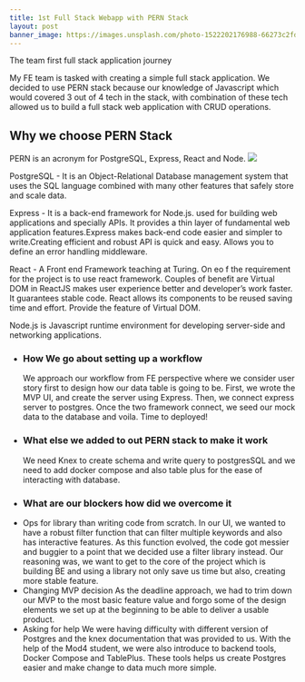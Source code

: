 ```yaml
---
title: 1st Full Stack Webapp with PERN Stack
layout: post
banner_image: https://images.unsplash.com/photo-1522202176988-66273c2fd55f?ixlib=rb-4.0.3&ixid=MnwxMjA3fDB8MHxwaG90by1wYWdlfHx8fGVufDB8fHx8&auto=format&fit=crop&w=1471&q=80
---
```


The team first full stack application journey

My FE team is tasked with creating a simple full stack application. We decided to use PERN stack because our knowledge of Javascript which would covered 3 out of 4 tech in the stack, with combination of these tech allowed us to build a full stack web application with CRUD operations.

## Why we choose PERN Stack

PERN is an acronym for PostgreSQL, Express, React and Node.
[![](https://mermaid.ink/img/pako:eNpNTU1LxDAQ_SthTgrd0iRN0w2yh0WvIuhJchnadD9okpKkuGvpfzeriDKHeW_exyzQ-d6AgmH0H90RQyJve-2CwS6V50geNpsdebpMwcSYuXZ_-E7DP0E78pybbhDuf2IvPqZD1rW7DRRgTbB46vO3JduJhnQ01mhQGfZmwHlMGrRbsxXn5F-vrgOVwmwKmKcek3k84SGgBTXgGPN1Qvfuvf01ZQpqgQsoyUveUCmYYFII3vICrqBqVm4lk4wyUefNmVgL-PwuqMqGVU3D2i2tWdVWlK5fdjZYXA?type=png)](https://mermaid.live/edit#pako:eNpNTU1LxDAQ_SthTgrd0iRN0w2yh0WvIuhJchnadD9okpKkuGvpfzeriDKHeW_exyzQ-d6AgmH0H90RQyJve-2CwS6V50geNpsdebpMwcSYuXZ_-E7DP0E78pybbhDuf2IvPqZD1rW7DRRgTbB46vO3JduJhnQ01mhQGfZmwHlMGrRbsxXn5F-vrgOVwmwKmKcek3k84SGgBTXgGPN1Qvfuvf01ZQpqgQsoyUveUCmYYFII3vICrqBqVm4lk4wyUefNmVgL-PwuqMqGVU3D2i2tWdVWlK5fdjZYXA)

PostgreSQL - It is an Object-Relational Database management system that uses the SQL language combined with many other features that safely store and scale data.

Express - It is a back-end framework for Node.js. used for building web applications and specially APIs. It provides a thin layer of fundamental web application features.Express makes back-end code easier and simpler to write.Creating efficient and robust API is quick and easy.
Allows you to define an error handling middleware.

React - A Front end Framework teaching at Turing. On eo f the requirement for the project is to use react framework. Couples of benefit are Virtual DOM in ReactJS makes user experience better and developer’s work faster. It guarantees stable code.
React allows its components to be reused saving time and effort. Provide the feature of Virtual DOM.

Node.js is Javascript runtime environment for developing server-side and networking applications.

- ### How We go about setting up a workflow
  We approach our workflow from FE perspective where we consider user story first to design how our data table is going to be. First, we wrote the MVP UI, and create the server using Express. Then, we connect express server to postgres. Once the two framework connect, we seed our mock data to the database and voila. Time to deployed!
- ### What else we added to out PERN stack to make it work
  We need Knex to create schema and write query to postgresSQL and we need to add docker compose and also table plus for the ease of interacting with database.
- ### What are our blockers how did we overcome it
- Ops for library than writing code from scratch.
  In our UI, we wanted to have a robust filter function that can filter multiple keywords and also has interactive features. As this function evolved, the code got messier and buggier to a point that we decided use a filter library instead. Our reasoning was, we want to get to the core of the project which is building BE and using a library not only save us time but also, creating more stable feature.
- Changing MVP decision
  As the deadline approach, we had to trim down our MVP to the most basic feature value and forgo some of the design elements we set up at the beginning to be able to deliver a usable product.
- Asking for help
  We were having difficulty with different version of Postgres and the knex documentation that was provided to us. With the help of the Mod4 student, we were also introduce to backend tools, Docker Compose and TablePlus. These tools helps us create Postgres easier and make change to data much more simple.
